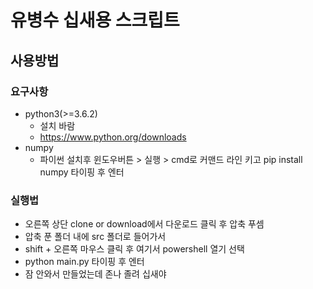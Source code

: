 # 유병수 십새용 스크립트

## 사용방법
### 요구사항
- python3(>=3.6.2)
  - 설치 바람
  - https://www.python.org/downloads
- numpy
  - 파이썬 설치후 윈도우버튼 > 실행 > cmd로 커맨드 라인 키고 pip install numpy 타이핑 후 엔터

### 실행법
- 오른쪽 상단 clone or download에서 다운로드 클릭 후 압축 푸셈
- 압축 푼 폴더 내에 src 폴더로 들어가서
- shift +  오른쪽 마우스 클릭 후 여기서 powershell 열기 선택
- python main.py 타이핑 후 엔터
- 잠 안와서 만들었는데 존나 졸려 십새야
